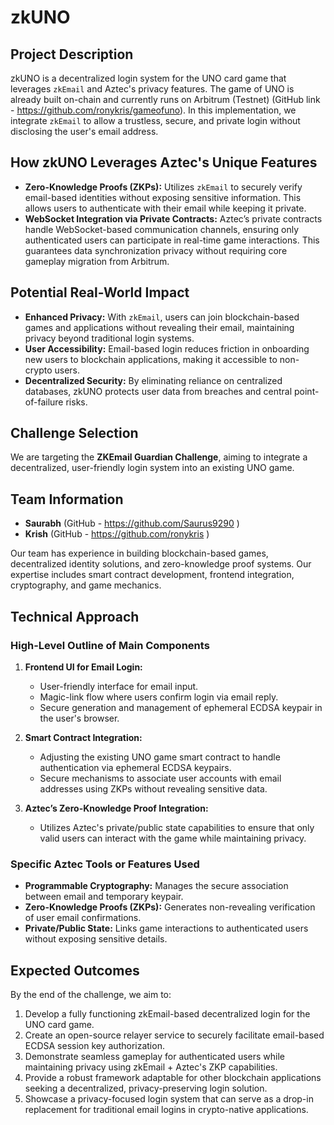 # zkUNO

## Project Description

zkUNO is a decentralized login system for the UNO card game that leverages `zkEmail` and Aztec's privacy features. The game of UNO is already built on-chain and currently runs on Arbitrum (Testnet) (GitHub link - https://github.com/ronykris/gameofuno). In this implementation, we integrate `zkEmail` to allow a trustless, secure, and private login without disclosing the user's email address.

## How zkUNO Leverages Aztec's Unique Features

- **Zero-Knowledge Proofs (ZKPs):** Utilizes `zkEmail` to securely verify email-based identities without exposing sensitive information. This allows users to authenticate with their email while keeping it private.
- **WebSocket Integration via Private Contracts:** Aztec’s private contracts handle WebSocket-based communication channels, ensuring only authenticated users can participate in real-time game interactions. This guarantees data synchronization privacy without requiring core gameplay migration from Arbitrum.

## Potential Real-World Impact

- **Enhanced Privacy:** With `zkEmail`, users can join blockchain-based games and applications without revealing their email, maintaining privacy beyond traditional login systems.
- **User Accessibility:** Email-based login reduces friction in onboarding new users to blockchain applications, making it accessible to non-crypto users.
- **Decentralized Security:** By eliminating reliance on centralized databases, zkUNO protects user data from breaches and central point-of-failure risks.

## Challenge Selection

We are targeting the **ZKEmail Guardian Challenge**, aiming to integrate a decentralized, user-friendly login system into an existing UNO game.

## Team Information

- **Saurabh** (GitHub - https://github.com/Saurus9290 )
- **Krish** (GitHub - https://github.com/ronykris )

Our team has experience in building blockchain-based games, decentralized identity solutions, and zero-knowledge proof systems. Our expertise includes smart contract development, frontend integration, cryptography, and game mechanics.

## Technical Approach

### High-Level Outline of Main Components

1. **Frontend UI for Email Login:**
   - User-friendly interface for email input.
   - Magic-link flow where users confirm login via email reply.
   - Secure generation and management of ephemeral ECDSA keypair in the user's browser.

2. **Smart Contract Integration:**
   - Adjusting the existing UNO game smart contract to handle authentication via ephemeral ECDSA keypairs.
   - Secure mechanisms to associate user accounts with email addresses using ZKPs without revealing sensitive data.

3. **Aztec’s Zero-Knowledge Proof Integration:**
   - Utilizes Aztec's private/public state capabilities to ensure that only valid users can interact with the game while maintaining privacy.

### Specific Aztec Tools or Features Used

- **Programmable Cryptography:** Manages the secure association between email and temporary keypair.
- **Zero-Knowledge Proofs (ZKPs):** Generates non-revealing verification of user email confirmations.
- **Private/Public State:** Links game interactions to authenticated users without exposing sensitive details.

## Expected Outcomes

By the end of the challenge, we aim to:

1. Develop a fully functioning zkEmail-based decentralized login for the UNO card game.
2. Create an open-source relayer service to securely facilitate email-based ECDSA session key authorization.
3. Demonstrate seamless gameplay for authenticated users while maintaining privacy using zkEmail + Aztec's ZKP capabilities.
4. Provide a robust framework adaptable for other blockchain applications seeking a decentralized, privacy-preserving login solution.
5. Showcase a privacy-focused login system that can serve as a drop-in replacement for traditional email logins in crypto-native applications.

